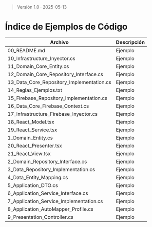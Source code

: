 > Versión 1.0 · 2025-05-13

# Índice de Ejemplos de Código

| Archivo | Descripción |
|---|---|
| 00_README.md | Ejemplo |
| 10_Infrastructure_Inyector.cs | Ejemplo |
| 11_Domain_Core_Entity.cs | Ejemplo |
| 12_Domain_Core_Repository_Interface.cs | Ejemplo |
| 13_Data_Core_Repository_Implementation.cs | Ejemplo |
| 14_Reglas_Ejemplos.txt | Ejemplo |
| 15_Firebase_Repository_Implementation.cs | Ejemplo |
| 16_Data_Core_Firebase_Context.cs | Ejemplo |
| 17_Infrastructure_Firebase_Inyector.cs | Ejemplo |
| 18_React_Model.tsx | Ejemplo |
| 19_React_Service.tsx | Ejemplo |
| 1_Domain_Entity.cs | Ejemplo |
| 20_React_Presenter.tsx | Ejemplo |
| 21_React_View.tsx | Ejemplo |
| 2_Domain_Repository_Interface.cs | Ejemplo |
| 3_Data_Repository_Implementation.cs | Ejemplo |
| 4_Data_Entity_Mapping.cs | Ejemplo |
| 5_Application_DTO.cs | Ejemplo |
| 6_Application_Service_Interface.cs | Ejemplo |
| 7_Application_Service_Implementation.cs | Ejemplo |
| 8_Application_AutoMapper_Profile.cs | Ejemplo |
| 9_Presentation_Controller.cs | Ejemplo |